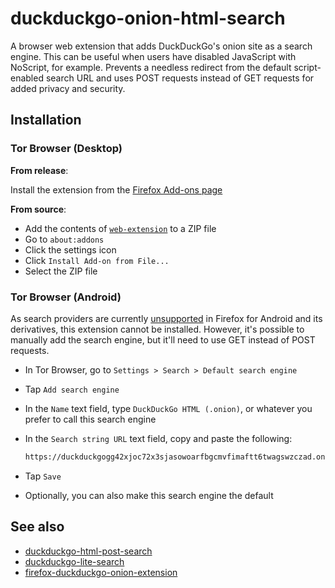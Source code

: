 # duckduckgo-onion-html-search

A browser web extension that adds DuckDuckGo's onion site as a search engine.
This can be useful when users have disabled JavaScript with NoScript, for example.
Prevents a needless redirect from the default script-enabled search URL
and uses POST requests instead of GET requests for added privacy and security.

## Installation

### Tor Browser (Desktop)

**From release**:

Install the extension from the [Firefox Add-ons page][download]

**From source**:

- Add the contents of [`web-extension`](./web-extension) to a ZIP file
- Go to `about:addons`
- Click the settings icon
- Click `Install Add-on from File...`
- Select the ZIP file

### Tor Browser (Android)

As search providers are currently [unsupported][android-support] in Firefox for
Android and its derivatives, this extension cannot be installed. However, it's
possible to manually add the search engine, but it'll need to use GET
instead of POST requests.

- In Tor Browser, go to `Settings > Search > Default search engine`
- Tap `Add search engine`
- In the `Name` text field, type `DuckDuckGo HTML (.onion)`,
  or whatever you prefer to call this search engine
- In the `Search string URL` text field, copy and paste the following:
  
  ```txt
  https://duckduckgogg42xjoc72x3sjasowoarfbgcmvfimaftt6twagswzczad.onion/html?q=%s
  ```

- Tap `Save`
- Optionally, you can also make this search engine the default

## See also

- [duckduckgo-html-post-search](https://github.com/KiaraGrouwstra/duckduckgo-html-post-search)
- [duckduckgo-lite-search](https://github.com/andis-sprinkis/duckduckgo-lite-search)
- [firefox-duckduckgo-onion-extension](https://github.com/zompimalakae/firefox-duckduckgo-onion-extension)

[download]: https://addons.mozilla.org/en-US/firefox/addon/duckduckgo-onion-html-search/

[android-support]: https://developer.mozilla.org/en-US/docs/Mozilla/Add-ons/WebExtensions/manifest.json/chrome_settings_overrides#browser_compatibility
